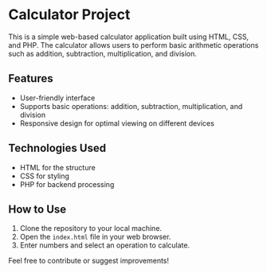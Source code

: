 # Calculator Project

This is a simple web-based calculator application built using HTML, CSS, and PHP. The calculator allows users to perform basic arithmetic operations such as addition, subtraction, multiplication, and division. 

## Features
- User-friendly interface
- Supports basic operations: addition, subtraction, multiplication, and division
- Responsive design for optimal viewing on different devices

## Technologies Used
- HTML for the structure
- CSS for styling
- PHP for backend processing

## How to Use
1. Clone the repository to your local machine.
2. Open the `index.html` file in your web browser.
3. Enter numbers and select an operation to calculate.

Feel free to contribute or suggest improvements!
